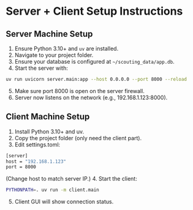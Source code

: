# Server + Client Setup Instructions

## Server Machine Setup

1. Ensure Python 3.10+ and `uv` are installed.
2. Navigate to your project folder.
3. Ensure your database is configured at `~/scouting_data/app.db`.
4. Start the server with:

```bash
uv run uvicorn server.main:app --host 0.0.0.0 --port 8000 --reload
```

5. Make sure port 8000 is open on the server firewall.
6. Server now listens on the network (e.g., 192.168.1.123:8000).

## Client Machine Setup

1. Install Python 3.10+ and uv.
2. Copy the project folder (only need the client part).
3. Edit settings.toml:
```bash
[server]
host = "192.168.1.123"
port = 8000
```
(Change host to match server IP.)
4. Start the client:
```bash
PYTHONPATH=. uv run -m client.main
```
5. Client GUI will show connection status.
